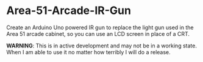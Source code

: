 # Area-51-Arcade-IR-Gun
Create an Arduino Uno powered IR gun to replace the light gun used in the Area 51 arcade cabinet, so you can use an LCD screen in place of a CRT.

**WARNING**: This is in active development and may not be in a working state. When I am able to use it no matter how terribly I will do a release.
